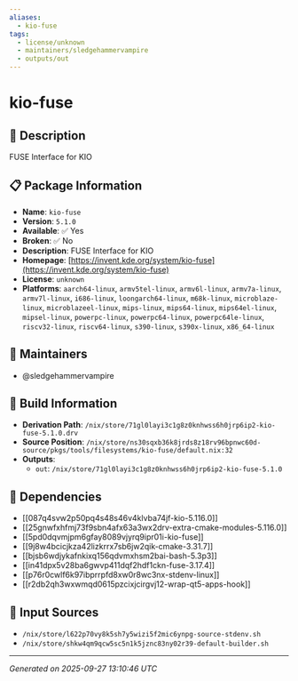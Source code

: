 ```yaml
---
aliases:
  - kio-fuse
tags:
  - license/unknown
  - maintainers/sledgehammervampire
  - outputs/out
---
```


# kio-fuse

## 📝 Description

FUSE Interface for KIO

## 📋 Package Information

- **Name**: `kio-fuse`
- **Version**: `5.1.0`
- **Available**: ✅ Yes
- **Broken**: ✅ No
- **Description**: FUSE Interface for KIO
- **Homepage**: [https://invent.kde.org/system/kio-fuse](https://invent.kde.org/system/kio-fuse)
- **License**: `unknown`
- **Platforms**: `aarch64-linux`, `armv5tel-linux`, `armv6l-linux`, `armv7a-linux`, `armv7l-linux`, `i686-linux`, `loongarch64-linux`, `m68k-linux`, `microblaze-linux`, `microblazeel-linux`, `mips-linux`, `mips64-linux`, `mips64el-linux`, `mipsel-linux`, `powerpc-linux`, `powerpc64-linux`, `powerpc64le-linux`, `riscv32-linux`, `riscv64-linux`, `s390-linux`, `s390x-linux`, `x86_64-linux`
## 👥 Maintainers

- @sledgehammervampire


## 🔧 Build Information

- **Derivation Path**: `/nix/store/71gl0layi3c1g8z0knhwss6h0jrp6ip2-kio-fuse-5.1.0.drv`
- **Source Position**: `/nix/store/ns30sqxb36k8jrds8z18rv96bpnwc60d-source/pkgs/tools/filesystems/kio-fuse/default.nix:32`
- **Outputs**:
  - `out`:  `/nix/store/71gl0layi3c1g8z0knhwss6h0jrp6ip2-kio-fuse-5.1.0`

## 🔗 Dependencies

- [[087q4svw2p50pq4s48s46v4klvba74jf-kio-5.116.0]]
- [[25gnwfxhfmj73f9sbn4afx63a3wx2drv-extra-cmake-modules-5.116.0]]
- [[5pd0dqvmjpm6gfay8089vjyrq9ipr01i-kio-fuse]]
- [[9j8w4bcicjkza42lizkrrx7sb6jw2qik-cmake-3.31.7]]
- [[bjsb6wdjykafnkixq156qdvmxhsm2bai-bash-5.3p3]]
- [[in41dpx5v28ba6gwvp411dqf2hdf1ckn-fuse-3.17.4]]
- [[p76r0cwlf6k97ibprrpfd8xw0r8wc3nx-stdenv-linux]]
- [[r2db2qh3wxwmqd0615pzcixjcirgvj12-wrap-qt5-apps-hook]]

## 📁 Input Sources

- `/nix/store/l622p70vy8k5sh7y5wizi5f2mic6ynpg-source-stdenv.sh`
- `/nix/store/shkw4qm9qcw5sc5n1k5jznc83ny02r39-default-builder.sh`

---
*Generated on 2025-09-27 13:10:46 UTC*
